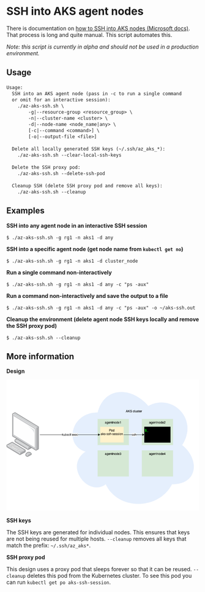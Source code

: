 # SSH into AKS agent nodes

There is documentation on [how to SSH into AKS nodes (Microsoft docs)](https://docs.microsoft.com/en-us/azure/aks/ssh). That process is long and quite manual. This script automates this.

*Note: this script is currently in alpha and should not be used in a production environment.*

## Usage

```
Usage:
  SSH into an AKS agent node (pass in -c to run a single command
  or omit for an interactive session):
    ./az-aks-ssh.sh \
        -g|--resource-group <resource_group> \
        -n|--cluster-name <cluster> \
        -d|--node-name <node_name|any> \
        [-c|--command <command>] \
        [-o|--output-file <file>]

  Delete all locally generated SSH keys (~/.ssh/az_aks_*):
    ./az-aks-ssh.sh --clear-local-ssh-keys

  Delete the SSH proxy pod:
    ./az-aks-ssh.sh --delete-ssh-pod

  Cleanup SSH (delete SSH proxy pod and remove all keys):
    ./az-aks-ssh.sh --cleanup
```

## Examples

**SSH into any agent node in an interactive SSH session**

```
$ ./az-aks-ssh.sh -g rg1 -n aks1 -d any
```

**SSH into a specific agent node (get node name from `kubectl get no`)**

```
$ ./az-aks-ssh.sh -g rg1 -n aks1 -d cluster_node
```

**Run a single command non-interactively**

```
$ ./az-aks-ssh.sh -g rg1 -n aks1 -d any -c "ps -aux"
```

**Run a command non-interactively and save the output to a file**

```
$ ./az-aks-ssh.sh -g rg1 -n aks1 -d any -c "ps -aux" -o ~/aks-ssh.out
```

**Cleanup the environment (delete agent node SSH keys locally and remove the SSH proxy pod)**

```
$ ./az-aks-ssh.sh --cleanup
```

## More information

**Design**

![Design](./design.png)

**SSH keys**

The SSH keys are generated for individual nodes. This ensures that keys are not being reused for multiple hosts. `--cleanup` removes all keys that match the prefix: `~/.ssh/az_aks*`.

**SSH proxy pod**

This design uses a proxy pod that sleeps forever so that it can be reused. `--cleanup` deletes this pod from the Kubernetes cluster. To see this pod you can run `kubectl get po aks-ssh-session`.
